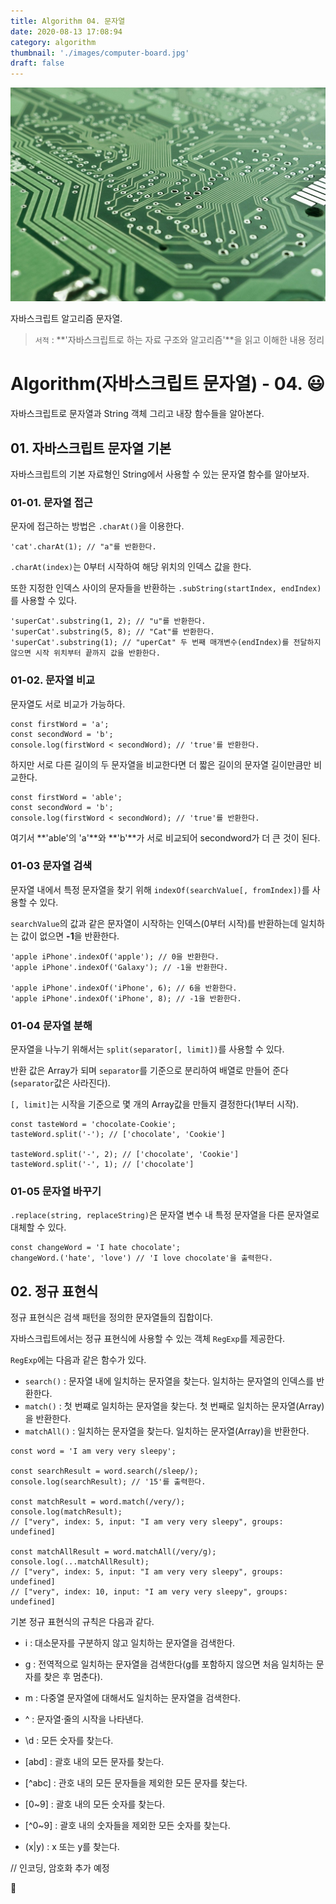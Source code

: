 ```yaml
---
title: Algorithm 04. 문자열
date: 2020-08-13 17:08:94
category: algorithm
thumbnail: './images/computer-board.jpg'
draft: false
---
```


![](./images/computer-board.jpg)

자바스크립트 알고리즘 문자열.

> `서적` : **'자바스크립트로 하는 자료 구조와 알고리즘'**을 읽고 이해한 내용 정리

# Algorithm(자바스크립트 문자열) - 04. 😃

자바스크립트로 문자열과 String 객체 그리고 내장 함수들을 알아본다.

## 01. 자바스크립트 문자열 기본

자바스크립트의 기본 자료형인 String에서 사용할 수 있는 문자열 함수를 알아보자.

### 01-01. 문자열 접근

문자에 접근하는 방법은 `.charAt()`을 이용한다.

```js{}
'cat'.charAt(1); // "a"를 반환한다.
```

`.charAt(index)`는 0부터 시작하여 해당 위치의 인덱스 값을 한다.

또한 지정한 인덱스 사이의 문자들을 반환하는 `.subString(startIndex, endIndex)`를 사용할 수 있다.

```js{}
'superCat'.substring(1, 2); // "u"를 반환한다.
'superCat'.substring(5, 8); // "Cat"를 반환한다.
'superCat'.substring(1); // "uperCat" 두 번째 매개변수(endIndex)를 전달하지 않으면 시작 위치부터 끝까지 값을 반환한다.
```

### 01-02. 문자열 비교

문자열도 서로 비교가 가능하다.

```js{}
const firstWord = 'a';
const secondWord = 'b';
console.log(firstWord < secondWord); // 'true'를 반환한다.
```

하지만 서로 다른 길이의 두 문자열을 비교한다면 더 짧은 길이의 문자열 길이만큼만 비교한다.

```js{}
const firstWord = 'able';
const secondWord = 'b';
console.log(firstWord < secondWord); // 'true'를 반환한다.
```

여기서 **'able'의 'a'**와 **'b'**가 서로 비교되어 secondword가 더 큰 것이 된다.

### 01-03 문자열 검색

문자열 내에서 특정 문자열을 찾기 위해 `indexOf(searchValue[, fromIndex])`를 사용할 수 있다.

`searchValue`의 값과 같은 문자열이 시작하는 인덱스(0부터 시작)를 반환하는데 일치하는 값이 없으면 **-1**을 반환한다.

```js{}
'apple iPhone'.indexOf('apple'); // 0을 반환한다.
'apple iPhone'.indexOf('Galaxy'); // -1을 반환한다.

'apple iPhone'.indexOf('iPhone', 6); // 6을 반환한다.
'apple iPhone'.indexOf('iPhone', 8); // -1을 반환한다.
```

### 01-04 문자열 분해

문자열을 나누기 위해서는 `split(separator[, limit])`를 사용할 수 있다.

반환 값은 Array가 되며 `separator`를 기준으로 분리하여 배열로 만들어 준다(`separator`값은 사라진다).

`[, limit]`는 시작을 기준으로 몇 개의 Array값을 만들지 결정한다(1부터 시작).

```js{}
const tasteWord = 'chocolate-Cookie';
tasteWord.split('-'); // ['chocolate', 'Cookie']

tasteWord.split('-', 2); // ['chocolate', 'Cookie']
tasteWord.split('-', 1); // ['chocolate']
```

### 01-05 문자열 바꾸기

`.replace(string, replaceString)`은 문자열 변수 내 특정 문자열을 다른 문자열로 대체할 수 있다.

```js{}
const changeWord = 'I hate chocolate';
changeWord.('hate', 'love') // 'I love chocolate'을 출력한다.
```

## 02. 정규 표현식

정규 표현식은 검색 패턴을 정의한 문자열들의 집합이다.

자바스크립트에서는 정규 표현식에 사용할 수 있는 객체 `RegExp`를 제공한다.

`RegExp`에는 다음과 같은 함수가 있다.

- `search()` : 문자열 내에 일치하는 문자열을 찾는다. 일치하는 문자열의 인덱스를 반환한다.
- `match()` : 첫 번쨰로 일치하는 문자열을 찾는다. 첫 번째로 일치하는 문자열(Array)을 반환한다.
- `matchAll()` : 일치하는 문자열을 찾는다. 일치하는 문자열(Array)을 반환한다.

```js{}
const word = 'I am very very sleepy';

const searchResult = word.search(/sleep/);
console.log(searchResult); // '15'를 출력한다.

const matchResult = word.match(/very/);
console.log(matchResult);
// ["very", index: 5, input: "I am very very sleepy", groups: undefined]

const matchAllResult = word.matchAll(/very/g);
console.log(...matchAllResult);
// ["very", index: 5, input: "I am very very sleepy", groups: undefined]
// ["very", index: 10, input: "I am very very sleepy", groups: undefined]
```

기본 정규 표현식의 규칙은 다음과 같다.

- i : 대소문자를 구분하지 않고 일치하는 문자열을 검색한다.
- g : 전역적으로 일치하는 문자열을 검색한다(g를 포함하지 않으면 처음 일치하는 문자를 찾은 후 멈춘다).
- m : 다중열 문자열에 대해서도 일치하는 문자열을 검색한다.

- ^ : 문자열·줄의 시작을 나타낸다.
- \d : 모든 숫자를 찾는다.
- [abd] : 괄호 내의 모든 문자를 찾는다.
- [\^abc] : 관호 내의 모든 문자들을 제외한 모든 문자를 찾는다.
- [0~9] : 괄호 내의 모든 숫자를 찾는다.
- [\^0~9] : 괄호 내의 숫자들을 제외한 모든 숫자를 찾는다.
- (x|y) : x 또는 y를 찾는다.

// 인코딩, 암호화 추가 예정

👋
